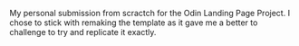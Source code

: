 My personal submission from scractch for the Odin Landing Page Project. I chose to stick with remaking the template as it gave me a better to challenge to try and replicate it exactly. 
